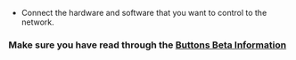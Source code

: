 
- Connect the hardware and software that you want to control to the network.

### Make sure you have read through the [Buttons Beta Information](https://bitfocus.notion.site/Beta-Information-66a37157322e4d8aabfbd4f76edc4909?pvs=25)
